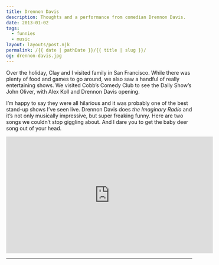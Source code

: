 ```yaml
---
title: Drennon Davis
description: Thoughts and a performance from comedian Drennon Davis.
date: 2013-01-02
tags: 
  - funnies
  - music
layout: layouts/post.njk
permalink: /{{ date | pathDate }}/{{ title | slug }}/
og: drennon-davis.jpg
---
```


Over the holiday, Clay and I visited family in San Francisco. While there was plenty of food and games to go around, we also saw a handful of really entertaining shows. We visited Cobb’s Comedy Club to see the Daily Show’s John Oliver, with Alex Koll and Drennon Davis opening.

I’m happy to say they were all hilarious and it was probably one of the best stand-up shows I’ve seen live. Drennon Davis does _the Imaginary Radio_ and it’s not only musically impressive, but super freaking funny. Here are two songs we couldn’t stop giggling about. And I dare you to get the baby deer song out of your head.

<iframe class="youtube-video" width="560" height="315" src="https://www.youtube.com/embed/mOGtyMXFd-U" title="YouTube video player" frameborder="0" allow="accelerometer; autoplay; clipboard-write; encrypted-media; gyroscope; picture-in-picture; web-share" allowfullscreen></iframe>

---
